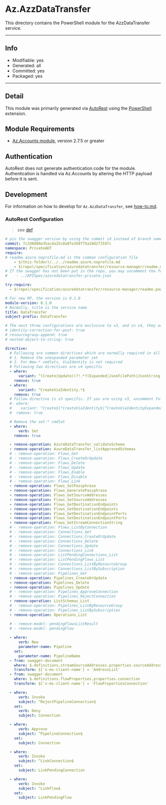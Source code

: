 <!-- region Generated -->
# Az.AzzDataTransfer
This directory contains the PowerShell module for the AzzDataTransfer service.

---
## Info
- Modifiable: yes
- Generated: all
- Committed: yes
- Packaged: yes

---
## Detail
This module was primarily generated via [AutoRest](https://github.com/Azure/autorest) using the [PowerShell](https://github.com/Azure/autorest.powershell) extension.

## Module Requirements
- [Az.Accounts module](https://www.powershellgallery.com/packages/Az.Accounts/), version 2.7.5 or greater

## Authentication
AutoRest does not generate authentication code for the module. Authentication is handled via Az.Accounts by altering the HTTP payload before it is sent.

## Development
For information on how to develop for `Az.AzzDataTransfer`, see [how-to.md](how-to.md).
<!-- endregion -->

### AutoRest Configuration

> see [def](https://aka.ms/autorest)

```yaml
# pin the swagger version by using the commit id instead of branch name
commit: 7c2d8d88e35acda25c8a0fe358f75a10d2f3597c
namespace: PrivateADT
require:
# readme.azure.noprofile.md is the common configuration file
    - $(this-folder)/../../readme.azure.noprofile.md
    - $(repo)/specification/azuredatatransfer/resource-manager/readme.md
# If the swagger has not been put in the repo, you may uncomment the following line and refer to it locally 
#    - ../APISpec/azuredatatransfer-private.json

try-require: 
  - $(repo)/specification/azuredatatransfer/resource-manager/readme.powershell.md

# For new RP, the version is 0.1.0
module-version: 0.1.0
# Normally, title is the service name
title: DataTransfer
subject-prefix: DataTransfer

# The next three configurations are exclusive to v3, and in v4, they are activated by default. If you are still using v3, please uncomment them.
# identity-correction-for-post: true
# resourcegroup-append: true
# nested-object-to-string: true

directive:
  # Following are common directives which are normally required in all the RPs
  # 1. Remove the unexpanded parameter set
  # 2. For New-* cmdlets, ViaIdentity is not required
  # Following two directives are v4 specific
  - where:
      variant: ^(Create|Update)(?!.*?(Expanded|JsonFilePath|JsonString))
    remove: true
  - where:
      variant: ^CreateViaIdentity.*$
    remove: true
  # Follow directive is v3 specific. If you are using v3, uncomment following directive and comments out two directives above
  #- where:
  #    variant: ^Create$|^CreateViaIdentity$|^CreateViaIdentityExpanded$|^Update$|^UpdateViaIdentity$
  #  remove: true

  # Remove the set-* cmdlet
  - where:
      verb: Set
    remove: true

  - remove-operation: AzureDataTransfer_validateSchema
  - remove-operation: AzureDataTransfer_listApprovedSchemas
  # - remove-operation: Flows_Get
  # - remove-operation: Flows_CreateOrUpdate
  # - remove-operation: Flows_Delete
  # - remove-operation: Flows_Update
  # - remove-operation: Flows_Enable
  # - remove-operation: Flows_Disable
  # - remove-operation: Flows_Link
  - remove-operation: Flows_SetPassphrase
  - remove-operation: Flows_GeneratePassphrase
  - remove-operation: Flows_GetSourceAddresses
  - remove-operation: Flows_SetSourceAddresses
  - remove-operation: Flows_GetDestinationEndpoints
  - remove-operation: Flows_SetDestinationEndpoints
  - remove-operation: Flows_GetDestinationEndpointPorts
  - remove-operation: Flows_SetDestinationEndpointPorts
  - remove-operation: Flows_GetStreamConnectionString
  # - remove-operation: Flows_ListByConnection
  # - remove-operation: Connections_Get
  # - remove-operation: Connections_CreateOrUpdate
  # - remove-operation: Connections_Delete
  # - remove-operation: Connections_Update
  # - remove-operation: Connections_Link
  # - remove-operation: ListPendingConnections_List
  # - remove-operation: ListPendingFlows_List
  # - remove-operation: Connections_ListByResourceGroup
  # - remove-operation: Connections_ListBySubscription
  # - remove-operation: Pipelines_Get
  - remove-operation: Pipelines_CreateOrUpdate
  - remove-operation: Pipelines_Delete
  - remove-operation: Pipelines_Update
  # - remove-operation: Pipelines_ApproveConnection
  # - remove-operation: Pipelines_RejectConnection
  - remove-operation: ListSchemas_List
  # - remove-operation: Pipelines_ListByResourceGroup
  # - remove-operation: Pipelines_ListBySubscription
  - remove-operation: Operations_List

  # - remove-model: pendingFlowsListResult
  # - remove-model: pendingFlow
  
  - where:
      verb: New
      parameter-name: Pipeline
    set:
      parameter-name: PipelineName
  - from: swagger-document
    where: $.definitions.streamSourceAddresses.properties.sourceAddresses
    transform: $['x-ms-client-name'] = 'AddressList'
  - from: swagger-document
    where: $.definitions.flowProperties.properties.connection
    transform: $['x-ms-client-name'] = 'FlowPropertiesConnection'

  - where:
      verb: Invoke
      subject: ^RejectPipelineConnection$
    set:
      verb: Deny
      subject: Connection

  - where:
      verb: Approve
      subject: ^PipelineConnection$
    set:
      subject: Connection

  - where:
      verb: Invoke
      subject: ^LinkConnection$
    set:
      subject: LinkPendingConnection

  - where:
      verb: Invoke
      subject: ^LinkFlow$
    set:
      subject: LinkPendingFlow
```
